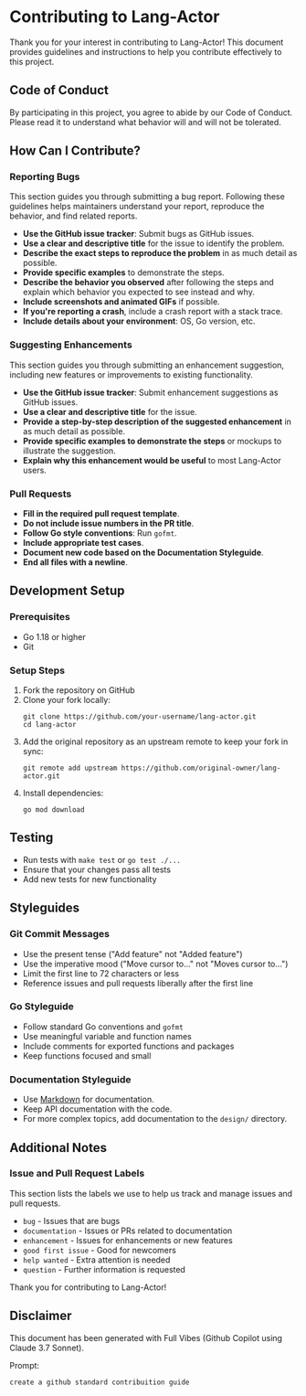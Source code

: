 # Contributing to Lang-Actor

Thank you for your interest in contributing to Lang-Actor! This document provides guidelines and instructions to help you contribute effectively to this project.

## Code of Conduct

By participating in this project, you agree to abide by our Code of Conduct. Please read it to understand what behavior will and will not be tolerated.

## How Can I Contribute?

### Reporting Bugs

This section guides you through submitting a bug report. Following these guidelines helps maintainers understand your report, reproduce the behavior, and find related reports.

- **Use the GitHub issue tracker**: Submit bugs as GitHub issues.
- **Use a clear and descriptive title** for the issue to identify the problem.
- **Describe the exact steps to reproduce the problem** in as much detail as possible.
- **Provide specific examples** to demonstrate the steps.
- **Describe the behavior you observed** after following the steps and explain which behavior you expected to see instead and why.
- **Include screenshots and animated GIFs** if possible.
- **If you're reporting a crash**, include a crash report with a stack trace.
- **Include details about your environment**: OS, Go version, etc.

### Suggesting Enhancements

This section guides you through submitting an enhancement suggestion, including new features or improvements to existing functionality.

- **Use the GitHub issue tracker**: Submit enhancement suggestions as GitHub issues.
- **Use a clear and descriptive title** for the issue.
- **Provide a step-by-step description of the suggested enhancement** in as much detail as possible.
- **Provide specific examples to demonstrate the steps** or mockups to illustrate the suggestion.
- **Explain why this enhancement would be useful** to most Lang-Actor users.

### Pull Requests

- **Fill in the required pull request template**.
- **Do not include issue numbers in the PR title**.
- **Follow Go style conventions**: Run `gofmt`.
- **Include appropriate test cases**.
- **Document new code based on the Documentation Styleguide**.
- **End all files with a newline**.

## Development Setup

### Prerequisites

- Go 1.18 or higher
- Git

### Setup Steps

1. Fork the repository on GitHub
2. Clone your fork locally:
   ```
   git clone https://github.com/your-username/lang-actor.git
   cd lang-actor
   ```
3. Add the original repository as an upstream remote to keep your fork in sync:
   ```
   git remote add upstream https://github.com/original-owner/lang-actor.git
   ```
4. Install dependencies:
   ```
   go mod download
   ```

## Testing

- Run tests with `make test` or `go test ./...`
- Ensure that your changes pass all tests
- Add new tests for new functionality

## Styleguides

### Git Commit Messages

- Use the present tense ("Add feature" not "Added feature")
- Use the imperative mood ("Move cursor to..." not "Moves cursor to...")
- Limit the first line to 72 characters or less
- Reference issues and pull requests liberally after the first line

### Go Styleguide

- Follow standard Go conventions and `gofmt`
- Use meaningful variable and function names
- Include comments for exported functions and packages
- Keep functions focused and small

### Documentation Styleguide

- Use [Markdown](https://guides.github.com/features/mastering-markdown/) for documentation.
- Keep API documentation with the code.
- For more complex topics, add documentation to the `design/` directory.

## Additional Notes

### Issue and Pull Request Labels

This section lists the labels we use to help us track and manage issues and pull requests.

* `bug` - Issues that are bugs
* `documentation` - Issues or PRs related to documentation
* `enhancement` - Issues for enhancements or new features
* `good first issue` - Good for newcomers
* `help wanted` - Extra attention is needed
* `question` - Further information is requested

Thank you for contributing to Lang-Actor!

## Disclaimer

This document has been generated with Full Vibes (Github Copilot using Claude 3.7 Sonnet).

Prompt:

```text
create a github standard contribuition guide
```
